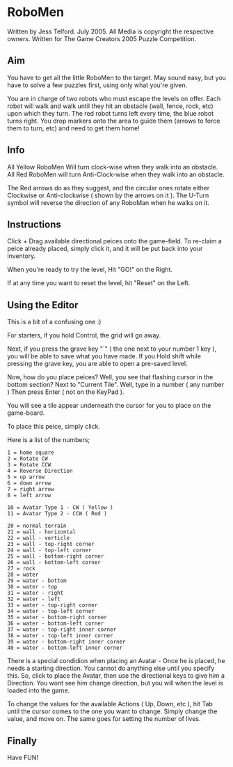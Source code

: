 # RoboMen

Written by Jess Telford.
July 2005.
All Media is copyright the respective owners.
Written for The Game Creators 2005 Puzzle Competition.

## Aim

You have to get all the little RoboMen to the target.
May sound easy, but you have to solve a few puzzles first, using only what you're given.

You are in charge of two robots who must escape the levels on offer. Each robot will walk and walk until they hit an obstacle (wall, fence, rock, etc) upon which they turn. The red robot turns left every time, the blue robot turns right. You drop markers onto the area to guide them (arrows to force them to turn, etc) and need to get them home!

## Info

All Yellow RoboMen Will turn clock-wise when they walk into an obstacle.
All Red RoboMen will turn Anti-Clock-wise when they walk into an obstacle.

The Red arrows do as they suggest, and the circular ones rotate either Clockwise
or Anti-clockwise ( shown by the arrows on it ). The U-Turn symbol will reverse
the direction of any RoboMan when he walks on it.

## Instructions

Click + Drag available directional peices onto the game-field.
To re-claim a peice already placed, simply click it, and it will be put back
into your inventory.

When you're ready to try the level, Hit "GO!" on the Right.

If at any time you want to reset the level, hit "Reset" on the Left.

## Using the Editor

This is a bit of a confusing one :)

For starters, if you hold Control, the grid will go away.

Next, if you press the grave key "`" ( the one next to your number 1 key ), you will
be able to save what you have made.
If you Hold shift while pressing the grave key, you are able to open a pre-saved level.

Now, how do you place peices?
Well, you see that flashing cursor in the bottom section? Next to "Current Tile".
Well, type in a number ( any number ) Then press Enter ( not on the KeyPad ).

You will see a tile appear underneath the cursor for you to place on the game-board.

To place this peice, simply click.

Here is a list of the numbers;

```
1 = home square
2 = Rotate CW
3 = Rotate CCW
4 = Reverse Direction
5 = up arrow
6 = down arrow
7 = right arrow
8 = left arrow

10 = Avatar Type 1 - CW ( Yellow )
11 = Avatar Type 2 - CCW ( Red )

20 = normal terrain
21 = wall - horizontal
22 = wall - verticle
23 = wall - top-right corner
24 = wall - top-left corner
25 = wall - bottom-right corner
26 = wall - bottom-left corner
27 = rock
28 = water
29 = water - bottom
30 = water - top
31 = water - right
32 = water - left
33 = water - top-right corner
34 = water - top-left corner
35 = water - bottom-right corner
36 = water - bottom-left corner
37 = water - top-right inner corner
38 = water - top-left inner corner
39 = water - bottom-right inner corner
40 = water - bottom-left inner corner
```

There is a special condidion when placing an Avatar - Once he is placed, he needs
a starting direction. You cannot do anything else until you specify this.
So, click to place the Avatar, then use the directional keys to give him a Direction.
You wont see him change direction, but you will when the level is loaded into the game.

To change the values for the available Actions ( Up, Down, etc ), hit Tab until the
cursor comes to the one you want to change.
Simply change the value, and move on.
The same goes for setting the number of lives.

Finally
-------

Have FUN!
